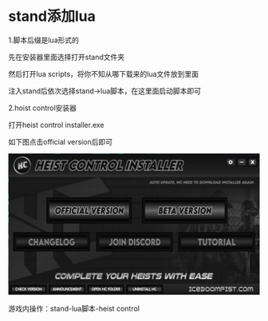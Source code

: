# stand添加lua

1.脚本后缀是lua形式的

先在安装器里面选择打开stand文件夹

然后打开lua scripts，将你不知从哪下载来的lua文件放到里面

注入stand后依次选择stand->lua脚本，在这里面启动脚本即可



2.hoist control安装器

打开heist control installer.exe

如下图点击official version后即可

![](../../.gitbook/assets/3P1KS.png)

游戏内操作：stand-lua脚本-heist control

